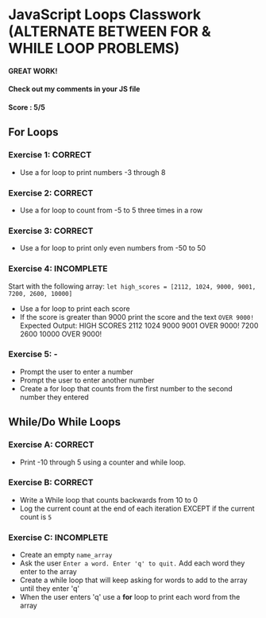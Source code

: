 # JavaScript Loops Classwork (ALTERNATE BETWEEN FOR & WHILE LOOP PROBLEMS)
#### GREAT WORK!
#### Check out my comments in your JS file
#### Score : 5/5
## For Loops
### Exercise 1: CORRECT
- Use a for loop to print numbers -3 through 8
### Exercise 2: CORRECT
- Use a for loop to count from -5 to 5 three times in a row
### Exercise 3: CORRECT
- Use a for loop to print only even numbers from -50 to 50
### Exercise 4: INCOMPLETE
Start with the following array:
`let high_scores = [2112, 1024, 9000, 9001, 7200, 2600, 10000]`
- Use a for loop to print each score
- If the score is greater than 9000 print the score and the text `OVER 9000!`
Expected Output:
HIGH SCORES
2112
1024
9000
9001 OVER 9000!
7200
2600
10000 OVER 9000!

### Exercise 5: - 
- Prompt the user to enter a number 
- Prompt the user to enter another number 
- Create a for loop that counts from the first number to the second number they entered


## While/Do While Loops

### Exercise A: CORRECT
- Print -10 through 5 using a counter and while loop.

### Exercise B: CORRECT
- Write a While loop that counts backwards from 10 to 0
- Log the current count at the end of each iteration EXCEPT if the current count is ```5```

### Exercise C: INCOMPLETE
- Create an empty `name_array`
- Ask the user ```Enter a word. Enter 'q' to quit.``` Add each word they enter to the array
- Create a while loop that will keep asking for words to add to the array until they enter 'q'
- When the user enters 'q' use a **for** loop to print each word from the array


